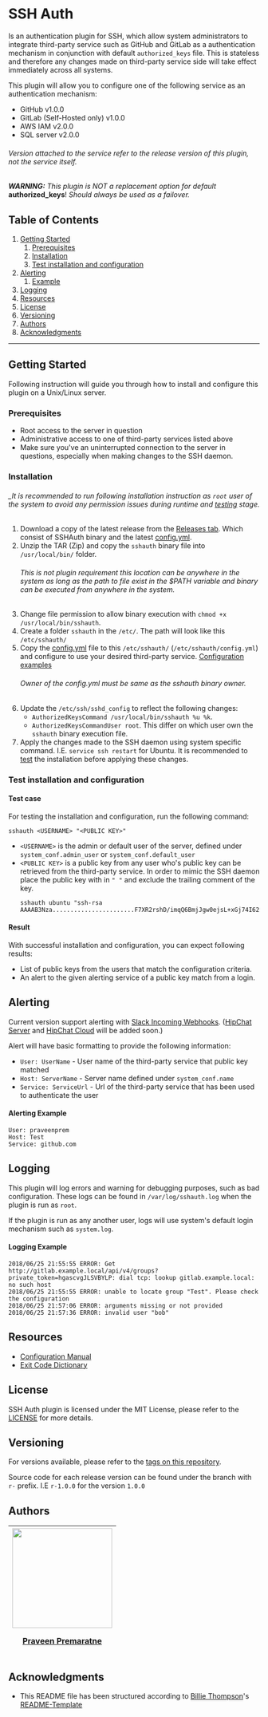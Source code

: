 # SSH Auth

 Is an authentication plugin for SSH, which allow system administrators to integrate third-party service such as GitHub and 
 GitLab as a authentication mechanism in conjunction with default `authorized_keys` file. This is stateless and therefore
 any changes made on third-party service side will take effect immediately across all systems.  
 
 This plugin will allow you to configure one of the following service as an authentication mechanism:
 - GitHub v1.0.0
 - GitLab (Self-Hosted only) v1.0.0
 - AWS IAM v2.0.0
 - SQL server v2.0.0
 ###### _Version attached to the service refer to the release version of this plugin, not the service itself._
 
_**WARNING:** This plugin is NOT a replacement option for default_ **authorized_keys**!
_Should always be used as a failover._
 
## Table of Contents
 
 1. [Getting Started](#getting-started)
    1. [Prerequisites](#prerequisites)
    2. [Installation](#installation)
    3. [Test installation and configuration](#test-installation-and-configuration)
 2. [Alerting](#alerting)
    1. [Example](#alerting-example)
 3. [Logging](#logging)
 4. [Resources](#resources)
 5. [License](#license)
 6. [Versioning](#versioning)
 7. [Authors](#authors)
 8. [Acknowledgments](#acknowledgments)
 
---
 
## Getting Started
 
 Following instruction will guide you through how to install and configure this plugin on a Unix/Linux server.
 
### Prerequisites

 - Root access to the server in question
 - Administrative access to one of third-party services listed above
 - Make sure you've an uninterrupted connection to the server in questions, especially when making changes to the SSH
   daemon.
 
### Installation

###### _It is recommended to run following installation instruction as `root` user of the system to avoid any permission issues during runtime and [testing](#test-installation-and-configuration") stage.

 1. Download a copy of the latest release from the [Releases tab](https://github.com/praveenprem/sshauth/releases). Which
    consist of SSHAuth binary and the latest [config.yml](./resources/config.yml).
 2. Unzip the TAR (Zip) and copy the `sshauth` binary file into `/usr/local/bin/` folder. <h6>This is not plugin requirement
    this location can be anywhere in the system as long as the path to file exist in the $PATH variable and binary can
    be executed from anywhere in the system.</h6>
 3. Change file permission to allow binary execution with `chmod +x /usr/local/bin/sshauth`.
 4. Create a folder `sshauth` in the `/etc/`. The path will look like this `/etc/sshauth/`
 5. Copy the [config.yml](./resources/config.yml) file to this `/etc/sshauth/` (`/etc/sshauth/config.yml`) and configure
    to use your desired third-party service. [Configuration examples](./resources/docs/CONFIGURE.md) <h6>Owner of the
    <i>config.yml</i> must be same as the <i>sshauth</i> binary owner.</h6>
 6. Update the `/etc/ssh/sshd_config` to reflect the following changes:
    - `AuthorizedKeysCommand /usr/local/bin/sshauth %u %k`.
    - `AuthorizedKeysCommandUser root`. This differ on which user own the `sshauth` binary execution file.
 7. Apply the changes made to the SSH daemon using system specific command. I.E. `service ssh restart` for Ubuntu.
    It is recommended to [test](#test-installation-and-configuration) the installation before applying these changes.
    
### Test installation and configuration

#### Test case

 For testing the installation and configuration, run the following command:
 
 ```
 sshauth <USERNAME> "<PUBLIC KEY>"
 ```
   - `<USERNAME>` is the admin or default user of the server, defined under `system_conf.admin_user` or 
     `system_conf.default_user`
   - `<PUBLIC KEY>` is a public key from any user who's public key can be retrieved from the third-party service.
     In order to mimic the SSH daemon place the public key with in `" "` and exclude the trailing comment of the key.
     ```
     sshauth ubuntu "ssh-rsa AAAAB3Nza.......................F7XR2rshD/imqQ6BmjJgw0ejsL+xGj74I62GM3JdTWEcj5OgtHvPcZ6NOb"
     ```

#### Result

 With successful installation and configuration, you can expect following results:
 
 - List of public keys from the users that match the configuration criteria.
 - An alert to the given alerting service of a public key match from a login.
   
## Alerting

 Current version support alerting with [Slack Incoming Webhooks](https://api.slack.com/incoming-webhooks).
 ([HipChat Server]() and [HipChat Cloud]() will be added soon.)
 
 Alert will have basic formatting to provide the following information:
 
   - `User: UserName` - User name of the third-party service that public key matched
   - `Host: ServerName` - Server name defined under `system_conf.name`
   - `Service: ServiceUrl` - Url of the third-party service that has been used to authenticate the user
   
#### Alerting Example
 ```
 User: praveenprem
 Host: Test
 Service: github.com
 ```
   
## Logging

 This plugin will log errors and warning for debugging purposes, such as bad configuration. These logs can be found in
 `/var/log/sshauth.log` when the plugin is run as `root`.
 
 If the plugin is run as any another user, logs will use system's default login mechanism such as `system.log`.
 
#### Logging Example

```
2018/06/25 21:55:55 ERROR: Get http://gitlab.example.local/api/v4/groups?private_token=hgascvgJLSVBYLP: dial tcp: lookup gitlab.example.local: no such host
2018/06/25 21:55:55 ERROR: unable to locate group "Test". Please check the configuration
2018/06/25 21:57:06 ERROR: arguments missing or not provided
2018/06/25 21:57:36 ERROR: invalid user "bob"
```
 
## Resources

 - [Configuration Manual](./resources/docs/CONFIGURE.md)
 - [Exit Code Dictionary](./resources/docs/DICTIONARY.md)
 
## License

SSH Auth plugin is licensed under the MIT License, please refer to the [LICENSE](LICENSE) for more details.

## Versioning

For versions available, please refer to the [tags on this repository](https://github.com/praveenprem/sshauth/tags).

Source code for each release version can be found under the branch with     `r-` prefix. I.E `r-1.0.0` for the version `1.0.0`

## Authors

 | <div><a href="https://github.com/praveenprem"><img width="200" src="https://avatars3.githubusercontent.com/u/23165760"/><p></p><p>Praveen Premaratne</p></a></div> |
 | :-------: |
 
## Acknowledgments

 - This README file has been structured according to [Billie Thompson](https://gist.github.com/PurpleBooth)'s [README-Template](https://gist.github.com/PurpleBooth/109311bb0361f32d87a2)
